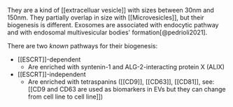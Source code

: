 They are a kind of [[extracelluar vesicle]] with sizes between 30nm and 150nm. They partially overlap in size with [[Microvesicles]], but their biogenesis is different. Exosomes are associated with endocytic pathway and with endosomal multivesicular bodies' formation[@pedrioli2021]. 

There are two *known* pathways for their biogenesis:

- [[ESCRT]]-dependent
    - Are enriched with syntenin-1 and ALG-2-interacting protein X (ALIX)
- [[ESCRT]]-independent
    - Are enriched with tetraspanins ([[CD9]], [[CD63]], [[CD81]], see: [[CD9 and CD63 are used as biomarkers in EVs but they can change from cell line to cell line]])

